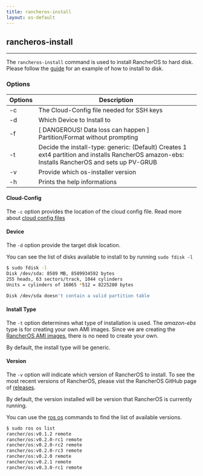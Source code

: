 ```yaml
---
title: rancheros-install
layout: os-default
---
```


## rancheros-install
---

The `rancheros-install` command is used to install RancherOS to hard disk. Please follow the [guide]({{site.baseurl}}/os/running-rancheros/server/install-to-disk/) for an example of how to install to disk.

### Options

| Options | Description |
|--------|---------|
|-c | The Cloud-Config file needed for SSH keys |
| -d | Which Device to Install to |
|    -f | [ DANGEROUS! Data loss can happen ] Partition/Format without prompting |
|    -t | Decide the install-type: generic:    (Default) Creates 1 ext4 partition and installs RancherOS amazon-ebs: Installs RancherOS and sets up PV-GRUB
|    -v | Provide which os-installer version |
|    -h | Prints the help informations |

#### Cloud-Config

The `-c` option provides the location of the cloud config file. Read more about [cloud config files]({{site.baseurl}}/os/cloud-config)

#### Device

The `-d` option provide the target disk location. 

You can see the list of disks available to install to by running `sudo fdisk -l`

```bash
$ sudo fdisk -l
Disk /dev/sda: 8589 MB, 8589934592 bytes
255 heads, 63 sectors/track, 1044 cylinders
Units = cylinders of 16065 *512 = 8225280 bytes

Disk /dev/sda doesn't contain a valid partition table
```

#### Install Type
The `-t` option determines what type of installation is used. The _amazon-ebs_ type is for creating your own AMI images. Since we are creating the [RancherOS AMI images]({{site.baseurl}}/os/running-rancheros/cloud/aws/), there is no need to create your own. 

By default, the install type will be generic.

#### Version

The `-v` option will indicate which version of RancherOS to install. To see the most recent versions of RancherOS, please vist the RancherOS GitHub page of [releases](https://github.com/rancher/os/releases).

By default, the version installed will be version that RancherOS is currently running.

You can use the [ros os]({{site.baseurl}}/os/rancheros-tools/ros/os/) commands to find the list of available versions.

```bash
$ sudo ros os list
rancher/os:v0.1.2 remote
rancher/os:v0.2.0-rc1 remote
rancher/os:v0.2.0-rc2 remote
rancher/os:v0.2.0-rc3 remote
rancher/os:v0.2.0 remote
rancher/os:v0.2.1 remote
rancher/os:v0.3.0-rc1 remote
```

